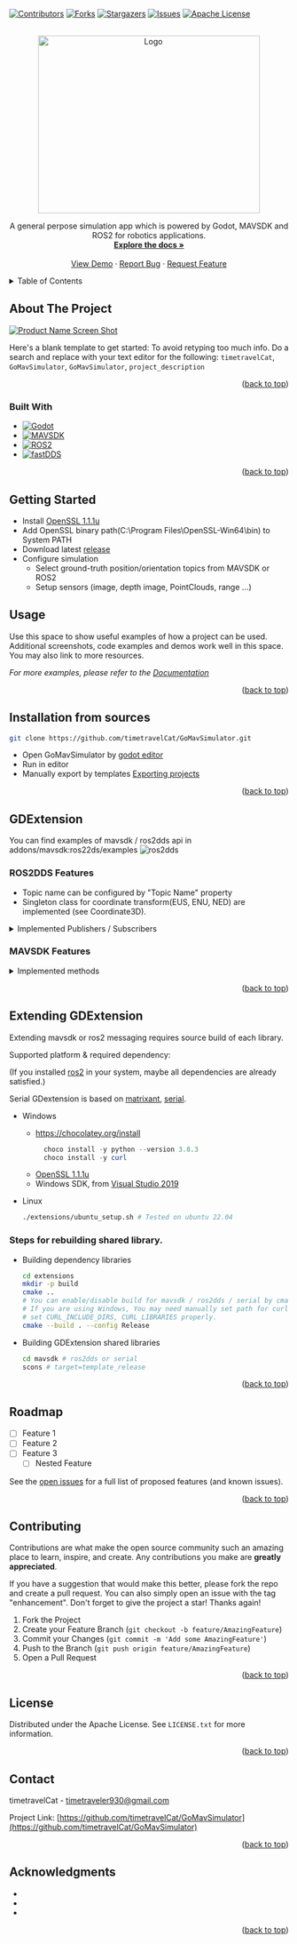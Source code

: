 
<a name="readme-top"></a>

<!-- PROJECT SHIELDS -->
[![Contributors][contributors-shield]][contributors-url]
[![Forks][forks-shield]][forks-url]
[![Stargazers][stars-shield]][stars-url]
[![Issues][issues-shield]][issues-url]
[![Apache License][license-shield]][license-url]

<!-- PROJECT LOGO -->
<br />
<div align="center">
  <a href="https://github.com/timetravelCat/GoMavSimulator">
    <img src="extra/logo.png" alt="Logo" width="400" height="320">
  </a>

  <p align="center">
    A general perpose simulation app which is powered by Godot, MAVSDK and ROS2 for robotics applications.
    <br />
    <a href="https://github.com/timetravelCat/GoMavSimulator"><strong>Explore the docs »</strong></a>
    <br />
    <br />
    <a href="https://github.com/timetravelCat/GoMavSimulator">View Demo</a>
    ·
    <a href="https://github.com/timetravelCat/GoMavSimulator/issues">Report Bug</a>
    ·
    <a href="https://github.com/timetravelCat/GoMavSimulator/issues">Request Feature</a>
  </p>
</div>

<!-- TABLE OF CONTENTS -->
<details>
  <summary>Table of Contents</summary>
  <ol>
    <li>
      <a href="#about-the-project">About The Project</a>
      <ul>
        <li><a href="#built-with">Built With</a></li>
      </ul>
    </li>
    <li>
      <a href="#getting-started">Getting Started</a>
    </li>
    <li><a href="#usage">Usage</a></li>
    <li><a href="#installation-from-sources">Installation from sources</a></li>
    <li><a href="#gdextension">GDExtension</a></li>
      <ul>
        <li><a href="#extending-gdextension">Extending GDExtension</a></li>
      </ul>
    <li><a href="#roadmap">Roadmap</a></li>
    <li><a href="#contributing">Contributing</a></li>
    <li><a href="#license">License</a></li>
    <li><a href="#contact">Contact</a></li>
    <li><a href="#acknowledgments">Acknowledgments</a></li>
  </ol>
</details>

<!-- ABOUT THE PROJECT -->
## About The Project

[![Product Name Screen Shot][product-screenshot]](https://example.com)

Here's a blank template to get started: To avoid retyping too much info. Do a search and replace with your text editor for the following: `timetravelCat`, `GoMavSimulator`, `GoMavSimulator`, `project_description`

<p align="right">(<a href="#readme-top">back to top</a>)</p>



### Built With

* [![Godot][Godot.com]][Godot-url]
* [![MAVSDK][MAVSDK.com]][MAVSDK-url]
* [![ROS2][ros2.com]][ros2-url]
* [![fastDDS][fastdds.com]][fastdds-url]

<p align="right">(<a href="#readme-top">back to top</a>)</p>

<!-- GETTING STARTED -->
## Getting Started
- Install [OpenSSL 1.1.1u](https://slproweb.com/products/Win32OpenSSL.html) 
- Add OpenSSL binary path(C:\Program Files\OpenSSL-Win64\bin\) to System PATH
- Download latest [release](https://github.com/timetravelCat/GoMavSimulator/releases/)
- Configure simulation
  - Select ground-truth position/orientation topics from MAVSDK or ROS2
  - Setup sensors (image, depth image, PointClouds, range ...)

<!-- USAGE EXAMPLES -->
## Usage

Use this space to show useful examples of how a project can be used. Additional screenshots, code examples and demos work well in this space. You may also link to more resources.

_For more examples, please refer to the [Documentation](https://example.com)_

<p align="right">(<a href="#readme-top">back to top</a>)</p>


## Installation from sources

```bash
git clone https://github.com/timetravelCat/GoMavSimulator.git
```
- Open GoMavSimulator by [godot editor](https://godotengine.org/)
- Run in editor 
- Manually export by templates [Exporting projects](https://docs.godotengine.org/en/stable/tutorials/export/exporting_projects.html)

<p align="right">(<a href="#readme-top">back to top</a>)</p>


<!-- GDExtension  -->
## GDExtension
You can find examples of mavsdk / ros2dds api in addons/mavsdk:ros22ds/examples
![ros2dds](extra/ros2dds.png)
### ROS2DDS Features 
  - Topic name can be configured by "Topic Name" property
  - Singleton class for coordinate transform(EUS, ENU, NED) are implemented (see Coordinate3D).
<details>
  <summary>Implemented Publishers / Subscribers</summary>
  <ol>
    <li><a href="https://docs.ros2.org/foxy/api/geometry_msgs/msg/PointStamped.html">PointStamped(Pub/Sub)</a></li>
    <li><a href="https://docs.ros2.org/foxy/api/geometry_msgs/msg/PoseStamped.html">PoseStamped(Pub/Sub)</a></li>
    <li><a href="https://docs.ros2.org/foxy/api/sensor_msgs/msg/PointCloud2.html">PointCloud(Pub/Sub)</a></li>
    <li><a href="https://docs.ros2.org/foxy/api/nav_msgs/msg/Path.html">Path(Pub/Sub)</a></li>
    <li><a href="https://docs.ros2.org/foxy/api/visualization_msgs/msg/Marker.html">Marker(Pub/Sub)</a></li>
    <li><a href="https://docs.ros2.org/foxy/api/sensor_msgs/msg/Range.html">Range(Pub)</a></li>
    <li><a href="https://docs.ros2.org/foxy/api/sensor_msgs/msg/Image.html">Image(Pub)</a></li>
    <li><a href="https://docs.ros2.org/foxy/api/sensor_msgs/msg/CompressedImage.html">CompressedImage(Pub)</a></li>
    <li><a href="https://docs.ros2.org/foxy/api/sensor_msgs/msg/CameraInfo.html">CameraInfo(Pub)</a></li>
  </ol>
</details>

### MAVSDK Features
<details>
  <summary>Implemented methods</summary>
  <ol>
    <li><a href="https://mavsdk.mavlink.io/main/en/cpp/api_reference/classmavsdk_1_1_mavsdk.html">mavsdk</a></li>
    <li><a href="https://mavsdk.mavlink.io/main/en/cpp/api_reference/classmavsdk_1_1_system.html">system</a></li>
    <li><a href="https://mavsdk.mavlink.io/main/en/cpp/api_reference/classmavsdk_1_1_shell.html">shell</a></li>
    <li><a href="https://mavsdk.mavlink.io/main/en/cpp/api_reference/classmavsdk_1_1_param.html">param</a></li>
    <li><a href="https://mavsdk.mavlink.io/main/en/cpp/api_reference/classmavsdk_1_1_mavlink_passthrough.html">mavlink_passthrouth</a></li>
  </ol>
</details>


<p align="right">(<a href="#readme-top">back to top</a>)</p>

## Extending GDExtension
Extending mavsdk or ros2 messaging requires source build of each library.

Supported platform & required dependency: 

(If you installed [ros2](https://docs.ros.org/en/iron/Installation/Windows-Install-Binary.html) in your system, maybe all dependencies are already satisfied.)

Serial GDextension is based on [matrixant](https://github.com/matrixant/serial_port), [serial](https://github.com/wjwwood/serial).

- Windows
  - https://chocolatey.org/install
    ```powershell
      choco install -y python --version 3.8.3
      choco install -y curl
    ```
  - [OpenSSL 1.1.1u](https://slproweb.com/products/Win32OpenSSL.html) 
  - Windows SDK, from [Visual Studio 2019](https://visualstudio.microsoft.com/thank-you-downloading-visual-studio/?sku=Community&rel=16&src=myvs&utm_medium=microsoft&utm_source=my.visualstudio.com&utm_campaign=download&utm_content=vs+community+2019) 
  
- Linux
  ```sh
  ./extensions/ubuntu_setup.sh # Tested on ubuntu 22.04
  ```

### Steps for rebuilding shared library.
- Building dependency libraries
  ```bash
  cd extensions
  mkdir -p build 
  cmake ..
  # You can enable/disable build for mavsdk / ros2dds / serial by cmake option ROS2_DDS, MAVSDK, SERIAL
  # If you are using Windows, You may need manually set path for curl.
  # set CURL_INCLUDE_DIRS, CURL_LIBRARIES properly.
  cmake --build . --config Release
  ```
- Building GDExtension shared libraries
  ```bash
  cd mavsdk # ros2dds or serial
  scons # target=template_release
  ```

<p align="right">(<a href="#readme-top">back to top</a>)</p>

<!-- ROADMAP -->
## Roadmap

- [ ] Feature 1
- [ ] Feature 2
- [ ] Feature 3
    - [ ] Nested Feature

See the [open issues](https://github.com/timetravelCat/GoMavSimulator/issues) for a full list of proposed features (and known issues).

<p align="right">(<a href="#readme-top">back to top</a>)</p>



<!-- CONTRIBUTING -->
## Contributing

Contributions are what make the open source community such an amazing place to learn, inspire, and create. Any contributions you make are **greatly appreciated**.

If you have a suggestion that would make this better, please fork the repo and create a pull request. You can also simply open an issue with the tag "enhancement".
Don't forget to give the project a star! Thanks again!

1. Fork the Project
2. Create your Feature Branch (`git checkout -b feature/AmazingFeature`)
3. Commit your Changes (`git commit -m 'Add some AmazingFeature'`)
4. Push to the Branch (`git push origin feature/AmazingFeature`)
5. Open a Pull Request

<p align="right">(<a href="#readme-top">back to top</a>)</p>



<!-- LICENSE -->
## License

Distributed under the Apache License. See `LICENSE.txt` for more information.

<p align="right">(<a href="#readme-top">back to top</a>)</p>



<!-- CONTACT -->
## Contact

timetravelCat - timetraveler930@gmail.com

Project Link: [https://github.com/timetravelCat/GoMavSimulator](https://github.com/timetravelCat/GoMavSimulator)

<p align="right">(<a href="#readme-top">back to top</a>)</p>



<!-- ACKNOWLEDGMENTS -->
## Acknowledgments

* []()
* []()
* []()

<p align="right">(<a href="#readme-top">back to top</a>)</p>



<!-- MARKDOWN LINKS & IMAGES -->
<!-- https://www.markdownguide.org/basic-syntax/#reference-style-links -->
[contributors-shield]: https://img.shields.io/github/contributors/timetravelCat/GoMavSimulator.svg?style=for-the-badge
[contributors-url]: https://github.com/timetravelCat/GoMavSimulator/graphs/contributors
[forks-shield]: https://img.shields.io/github/forks/timetravelCat/GoMavSimulator.svg?style=for-the-badge
[forks-url]: https://github.com/timetravelCat/GoMavSimulator/network/members
[stars-shield]: https://img.shields.io/github/stars/timetravelCat/GoMavSimulator.svg?style=for-the-badge
[stars-url]: https://github.com/timetravelCat/GoMavSimulator/stargazers
[issues-shield]: https://img.shields.io/github/issues/timetravelCat/GoMavSimulator.svg?style=for-the-badge
[issues-url]: https://github.com/timetravelCat/GoMavSimulator/issues
[license-shield]: https://img.shields.io/github/license/timetravelCat/GoMavSimulator.svg?style=for-the-badge
[license-url]: https://github.com/timetravelCat/GoMavSimulator/blob/main/LICENSE.txt
[product-screenshot]: images/screenshot.png

[Godot.com]: extra/logo_godot.png
[Godot-url]: https://godotengine.org
[MAVSDK.com]: extra/logo_mavsdk.png
[MAVSDK-url]: https://mavsdk.mavlink.io/main/en
[ros2.com]: extra/logo_ros2.png
[ros2-url]: https://docs.ros.org
[fastdds.com]: extra/logo_fastdds.png
[fastdds-url]: https://www.eprosima.com
